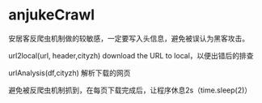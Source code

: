 # anjukeCrawl

安居客反爬虫机制做的较敏感，一定要写入头信息，避免被误认为黑客攻击。

url2local(url, header,cityzh) download the URL to local，以便出错后的排查

urlAnalysis(df,cityzh) 解析下载的网页

避免被反爬虫机制抓到，在每页下载完成后，让程序休息2s（time.sleep(2)）
